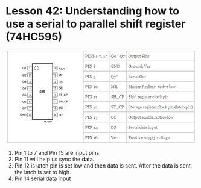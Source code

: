 # Lesson 42: Understanding how to use a serial to parallel shift register (74HC595)

![74HC595](images/img1.jpg)
1. Pin 1 to 7 and Pin 15 are input pins
2. Pin 11 will help us sync the data. 
3. Pin 12 is latch pin is set low and then data is sent. After the data is sent, the latch is set to high.
4. Pin 14 serial data input 